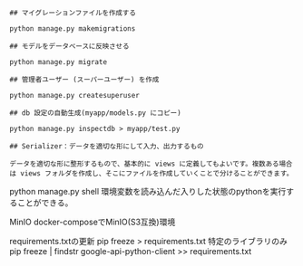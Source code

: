 ```
## マイグレーションファイルを作成する

python manage.py makemigrations
```
```
## モデルをデータベースに反映させる

python manage.py migrate
```


```
## 管理者ユーザー (スーパーユーザー) を作成

python manage.py createsuperuser
```

```
## db 設定の自動生成(myapp/models.py にコピー)

python manage.py inspectdb > myapp/test.py
```

```
## Serializer：データを適切な形にして入力、出力するもの

データを適切な形に整形するもので、基本的に views に定義してもよいです。複数ある場合は views フォルダを作成し、そこにファイルを作成していくことで分けることができます。
```

python manage.py shell
環境変数を読み込んだ入りした状態のpythonを実行することができる。

MinIO
docker-composeでMinIO(S3互換)環境

requirements.txtの更新
pip freeze > requirements.txt
特定のライブラリのみ
pip freeze | findstr google-api-python-client >> requirements.txt
